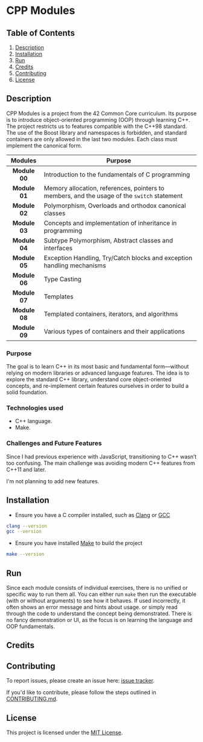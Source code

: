 # CPP Modules

## Table of Contents
1. [Description](#description)
2. [Installation](#installation)
3. [Run](#run)
4. [Credits](#credits)
5. [Contributing](#contributing)
6. [License](#license)

## Description

CPP Modules is a project from the 42 Common Core curriculum. Its purpose is to introduce object-oriented programming (OOP) through learning C++. The project restricts us to features compatible with the C++98 standard. The use of the Boost library and namespaces is forbidden, and standard containers are only allowed in the last two modules. Each class must implement the canonical form.

| **Modules** | **Purpose** |
|:-------------:|-------------|
| **Module 00** | Introduction to the fundamentals of C programming |
| **Module 01** | Memory allocation, references, pointers to members, and the usage of the `switch` statement |
| **Module 02** | Polymorphism, Overloads and orthodox canonical classes|
| **Module 03** | Concepts and implementation of inheritance in programming |
| **Module 04** | Subtype Polymorphism, Abstract classes and interfaces |
| **Module 05** | Exception Handling, Try/Catch blocks and exception handling mechanisms |
| **Module 06** | Type Casting|
| **Module 07** | Templates |
| **Module 08** | Templated containers, iterators, and algorithms |
| **Module 09** | Various types of containers and their applications |

### Purpose

The goal is to learn C++ in its most basic and fundamental form—without relying on modern libraries or advanced language features. The idea is to explore the standard C++ library, understand core object-oriented concepts, and re-implement certain features ourselves in order to build a solid foundation.

### Technologies used

- C++ language.
- Make.

### Challenges and Future Features

Since I had previous experience with JavaScript, transitioning to C++ wasn’t too confusing. The main challenge was avoiding modern C++ features from C++11 and later.

I'm not planning to add new features.

## Installation

- Ensure you have a C compiler installed, such as [Clang](https://clang.llvm.org/) or [GCC](https://gcc.gnu.org/)
```bash
clang --version
gcc --version
```
- Ensure you have installed [Make](https://www.gnu.org/software/make/) to build the project
```bash
make --version
```

## Run
Since each module consists of individual exercises, there is no unified or specific way to run them all. You can either run `make` then run the executable (with or without arguments) to see how it behaves. If used incorrectly, it often shows an error message and hints about usage. or simply read through the code to understand the concept being demonstrated. There is no fancy demonstration or UI, as the focus is on learning the language and OOP fundamentals.

## Credits

## Contributing

To report issues, please create an issue here:  [issue tracker](https://github.com/Vpekdas/CPP-Modules/issues).

If you'd like to contribute, please follow the steps outlined in [CONTRIBUTING.md](CONTRIBUTING.md).

## License

This project is licensed under the [MIT License](LICENSE).
